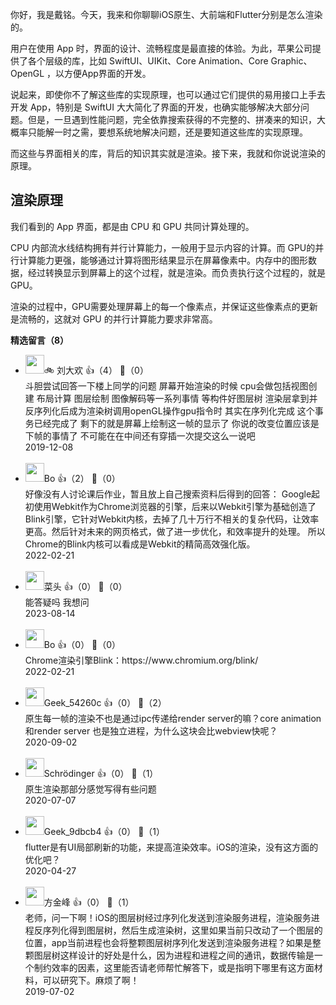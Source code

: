你好，我是戴铭。今天，我来和你聊聊iOS原生、大前端和Flutter分别是怎么渲染的。

用户在使用 App 时，界面的设计、流畅程度是最直接的体验。为此，苹果公司提供了各个层级的库，比如 SwiftUI、UIKit、Core Animation、Core Graphic、OpenGL ，以方便App界面的开发。

说起来，即使你不了解这些库的实现原理，也可以通过它们提供的易用接口上手去开发 App，特别是 SwiftUI 大大简化了界面的开发，也确实能够解决大部分问题。但是，一旦遇到性能问题，完全依靠搜索获得的不完整的、拼凑来的知识，大概率只能解一时之需，要想系统地解决问题，还是要知道这些库的实现原理。

而这些与界面相关的库，背后的知识其实就是渲染。接下来，我就和你说说渲染的原理。

## 渲染原理

我们看到的 App 界面，都是由 CPU 和 GPU 共同计算处理的。

CPU 内部流水线结构拥有并行计算能力，一般用于显示内容的计算。而 GPU的并行计算能力更强，能够通过计算将图形结果显示在屏幕像素中。内存中的图形数据，经过转换显示到屏幕上的这个过程，就是渲染。而负责执行这个过程的，就是GPU。

渲染的过程中，GPU需要处理屏幕上的每一个像素点，并保证这些像素点的更新是流畅的，这就对 GPU 的并行计算能力要求非常高。
<div><strong>精选留言（8）</strong></div><ul>
<li><img src="https://static001.geekbang.org/account/avatar/00/17/15/9b/a988aea2.jpg" width="30px"><span>🚲 刘大欢</span> 👍（4） 💬（0）<div>斗胆尝试回答一下楼上同学的问题 屏幕开始渲染的时候 cpu会做包括视图创建 布局计算 图层绘制 图像解码等一系列事情 等构件好图层树 渲染层拿到并反序列化后成为渲染树调用openGL操作gpu指令时 其实在序列化完成 这个事务已经完成了 剩下的就是屏幕上绘制这一帧的显示了 你说的改变位置应该是下帧的事情了 不可能在在中间还有穿插一次提交这么一说吧 </div>2019-12-08</li><br/><li><img src="https://static001.geekbang.org/account/avatar/00/1f/af/b8/458866d3.jpg" width="30px"><span>Bo</span> 👍（2） 💬（0）<div>好像没有人讨论课后作业，暂且放上自己搜索资料后得到的回答：
Google起初使用Webkit作为Chrome浏览器的引擎，后来以Webkit引擎为基础创造了Blink引擎，它针对Webkit内核，去掉了几十万行不相关的复杂代码，让效率更高。然后针对未来的网页格式，做了进一步优化，和效率提升的处理。
所以Chrome的Blink内核可以看成是Webkit的精简高效强化版。</div>2022-02-21</li><br/><li><img src="https://static001.geekbang.org/account/avatar/00/16/3b/44/dd534c9b.jpg" width="30px"><span>菜头</span> 👍（0） 💬（0）<div>能答疑吗 我想问</div>2023-08-14</li><br/><li><img src="https://static001.geekbang.org/account/avatar/00/1f/af/b8/458866d3.jpg" width="30px"><span>Bo</span> 👍（0） 💬（0）<div>Chrome渲染引擎Blink：https:&#47;&#47;www.chromium.org&#47;blink&#47;</div>2022-02-21</li><br/><li><img src="http://thirdwx.qlogo.cn/mmopen/vi_32/DYAIOgq83epa5lcfaxArmZI1upDsVh9zmFdefuN79Lkox5fEVMhd5ANEfWtHStbONwvKKc1sL6tHX9iaFpNEyDQ/132" width="30px"><span>Geek_54260c</span> 👍（0） 💬（2）<div>原生每一帧的渲染不也是通过ipc传递给render server的嘛？core animation 和render server 也是独立进程，为什么这块会比webview快呢？</div>2020-09-02</li><br/><li><img src="https://static001.geekbang.org/account/avatar/00/16/74/4b/328b1c57.jpg" width="30px"><span>Schrödinger</span> 👍（0） 💬（1）<div>原生渲染那部分感觉写得有些问题</div>2020-07-07</li><br/><li><img src="http://thirdwx.qlogo.cn/mmopen/vi_32/rWMGIQG1z13nekorr9I4PY1w7rlskssf949IQ24SvIewpM7mmZoH2QEZ2aKHu5tkmicGQ7KTGrN9vFYhrDsdp9w/132" width="30px"><span>Geek_9dbcb4</span> 👍（0） 💬（1）<div>flutter是有UI局部刷新的功能，来提高渲染效率。iOS的渲染，没有这方面的优化吧？</div>2020-04-27</li><br/><li><img src="https://static001.geekbang.org/account/avatar/00/10/77/e1/fa7fd9f3.jpg" width="30px"><span>方金峰</span> 👍（0） 💬（1）<div>老师，问一下啊！iOS的图层树经过序列化发送到渲染服务进程，渲染服务进程反序列化得到图层树，然后生成渲染树，这里如果当前只改动了一个图层的位置，app当前进程也会将整颗图层树序列化发送到渲染服务进程？如果是整颗图层树这样设计的好处是什么，因为进程和进程之间的通讯，数据传输是一个制约效率的因素，这里能否请老师帮忙解答下，或是指明下哪里有这方面材料，可以研究下。麻烦了啊！</div>2019-07-02</li><br/>
</ul>